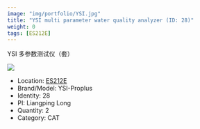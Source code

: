 ```yaml
---
image: "img/portfolio/YSI.jpg"
title: "YSI multi parameter water quality analyzer (ID: 28)"
weight: 0
tags: [ES212E]
---
```


YSI 多参数测试仪（套）

<!--more-->

![](../../img/portfolio/YSI.jpg)

- Location: [ES212E](../../tags/es212e)
- Brand/Model: YSI-Proplus
- Identity: 28
- PI: Liangping Long
- Quantity: 2
- Category: CAT






